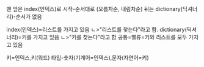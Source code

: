 맨 앞은 index(인덱스)로 시작-순서대로 (오름차순, 내림차순)
뒤는 dictionary(딕셔너리)-순서가 없음

index(인덱스)=리스트를 가지고 있음
    ㄴ>"리스트를 찾는다"라고 함.
dictionary(딕셔너리)=키를 가지고 있음
    ㄴ>"키를 찾는다"라고 함
공통=밸류=키와 리스트를 모두 가지고 있음

키=인덱스,키(워드) 타입-숫자(기계어=인덱스),문자(자연어=키)
